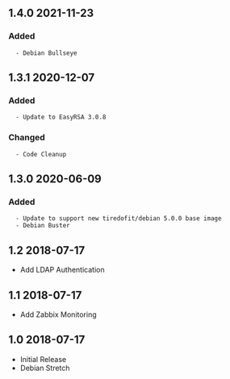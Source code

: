 ## 1.4.0 2021-11-23 <dave at tiredofit dot ca>

   ### Added
      - Debian Bullseye


## 1.3.1 2020-12-07 <dave at tiredofit dot ca>

   ### Added
      - Update to EasyRSA 3.0.8

   ### Changed
      - Code Cleanup


## 1.3.0 2020-06-09 <dave at tiredofit dot ca>

   ### Added
      - Update to support new tiredofit/debian 5.0.0 base image
      - Debian Buster


## 1.2 2018-07-17 <dave at tiredofit dot ca>

* Add LDAP Authentication

## 1.1 2018-07-17 <dave at tiredofit dot ca>

* Add Zabbix Monitoring

## 1.0 2018-07-17 <dave at tiredofit dot ca>

* Initial Release
* Debian Stretch

